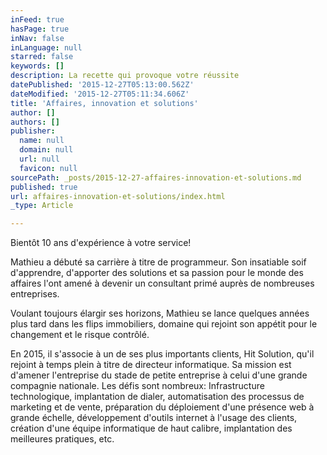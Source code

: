 ```yaml
---
inFeed: true
hasPage: true
inNav: false
inLanguage: null
starred: false
keywords: []
description: La recette qui provoque votre réussite
datePublished: '2015-12-27T05:13:00.562Z'
dateModified: '2015-12-27T05:11:34.606Z'
title: 'Affaires, innovation et solutions'
author: []
authors: []
publisher:
  name: null
  domain: null
  url: null
  favicon: null
sourcePath: _posts/2015-12-27-affaires-innovation-et-solutions.md
published: true
url: affaires-innovation-et-solutions/index.html
_type: Article

---
```

Bientôt 10 ans d'expérience à votre service!

Mathieu a débuté sa carrière à titre de programmeur. Son insatiable soif d'apprendre, d'apporter des solutions et sa passion pour le monde des affaires l'ont amené à devenir un consultant primé auprès de nombreuses entreprises.

Voulant toujours élargir ses horizons, Mathieu se lance quelques années plus tard dans les flips immobiliers, domaine qui rejoint son appétit pour le changement et le risque contrôlé. 

En 2015, il s'associe à un de ses plus importants clients, Hit Solution, qu'il rejoint à temps plein à titre de directeur informatique. Sa mission est d'amener l'entreprise du stade de petite entreprise à celui d'une grande compagnie nationale. Les défis sont nombreux: Infrastructure technologique, implantation de dialer, automatisation des processus de marketing et de vente, préparation du déploiement d'une présence web à grande échelle, développement d'outils internet à l'usage des clients, création d'une équipe informatique de haut calibre, implantation des meilleures pratiques, etc.